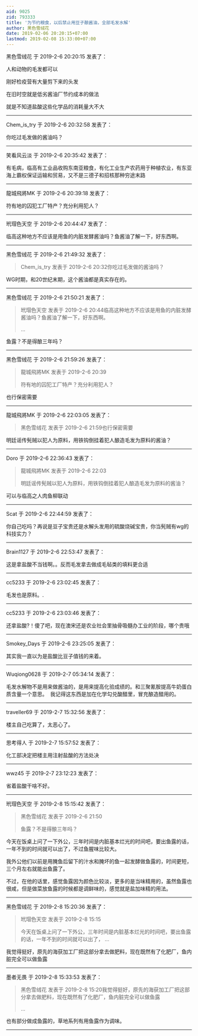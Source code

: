 ```yaml
---
aid: 9025
zid: 793333
title: '为节约粮食，以后禁止用豆子酿酱油，全部毛发水解'
author: 黑色雪绒花
date: 2019-02-06 20:20:15+07:00
lastmod: 2019-02-08 15:33:00+07:00
---
```


黑色雪绒花 于 2019-2-6 20:20:15 发表了：

人和动物的毛发都可以

刚好检疫营有大量剪下来的头发

在旧时空就是低劣酱油厂节约成本的做法

就是不知道盐酸这些化学品的消耗量大不大

---------

Chem_is_try 于 2019-2-6 20:32:58 发表了：

你吃过毛发做的酱油吗？

---------

笑看风云淡 于 2019-2-6 20:35:42 发表了：

有毛病，临高有工业品收购东南亚粮食，有化工业生产农药用于种植农业，有东亚海上霸权保证运输和贸易，又不是三德子和招核那种穷途末路

---------

龍城飛將MK 于 2019-2-6 20:39:18 发表了：

符有地的囚犯工厂特产？充分利用犯人？

---------

玳瑁色天空 于 2019-2-6 20:44:47 发表了：

临高这种地方不应该是用鱼的内脏发酵酱油吗？鱼酱油了解一下，好东西啊。

---------

黑色雪绒花 于 2019-2-6 21:49:32 发表了：

> Chem\_is\_try 发表于 2019-2-6 20:32你吃过毛发做的酱油吗？



WG时期，和20世纪末期，这个酱油都是真实存在的。

---------

黑色雪绒花 于 2019-2-6 21:50:21 发表了：

> 玳瑁色天空 发表于 2019-2-6 20:44临高这种地方不应该是用鱼的内脏发酵酱油吗？鱼酱油了解一下，好东西啊。
> 
> ...



鱼露？不是得酿三年吗？

---------

黑色雪绒花 于 2019-2-6 21:59:26 发表了：

> 龍城飛將MK 发表于 2019-2-6 20:39
> 
> 符有地的囚犯工厂特产？充分利用犯人？



也行保密需要

---------

龍城飛將MK 于 2019-2-6 22:03:05 发表了：

> 黑色雪绒花 发表于 2019-2-6 21:59也行保密需要



明廷谣传髡贼以犯人为原料，用铁钩倒挂着犯人酿造毛发为原料的酱油？

---------

Doro 于 2019-2-6 22:36:43 发表了：

> 龍城飛將MK 发表于 2019-2-6 22:03
> 
> 明廷谣传髡贼以犯人为原料，用铁钩倒挂着犯人酿造毛发为原料的酱油？



可以与临高之人肉鱼柳联动

---------

Scat 于 2019-2-6 22:44:59 发表了：

你自己吃吗？再说是豆子宝贵还是水解头发用的硫酸烧碱宝贵，你当髡贼有wg的科技实力？

---------

Brain1127 于 2019-2-6 22:53:47 发表了：

这是拿盐酸不当钱啊。。反而毛发拿去做成毛毡类的填料更合适

---------

cc5233 于 2019-2-6 23:02:45 发表了：

毛发也是原料。.

---------

cc5233 于 2019-2-6 23:03:46 发表了：

还拿盐酸?！傻了吧，现在澳宋还是农业社会里抽骨吸髓办工业的阶段，哪个贵哦

---------

Smokey_Days 于 2019-2-6 23:25:05 发表了：

其实我一直以为是盐酸比豆子值钱的来着。

---------

Wuqiong0628 于 2019-2-7 05:34:14 发表了：

毛发水解物不是用来做酱油的，是用来提高化验成绩的。和三聚氰胺提高牛奶蛋白质含量一个意思。  我记得这东西是加在化学勾兑酸醋里，冒充酿造醋用的。

---------

traveller69 于 2019-2-7 15:32:56 发表了：

楼主自己吃算了，太恶心了。

---------

思考得人 于 2019-2-7 15:57:52 发表了：

化工部决定把楼主用注射盐酸的方法处决

---------

wwz45 于 2019-2-7 23:12:23 发表了：

省着盐酸干啥不好。

---------

玳瑁色天空 于 2019-2-8 15:15:42 发表了：

> 黑色雪绒花 发表于 2019-2-6 21:50
> 
> 鱼露？不是得酿三年吗？



今天在饭桌上问了一下外公，三年时间是内脏基本烂光的时间吧，要出鱼露的话，一年不到的时间就可以出了，不过鱼腥味比较大。

我外公他们以前是用腌鱼后留下的汁水和腌坏的鱼一起发酵做鱼露的，时间更短，三个月左右就能出鱼露了。

不过，在他的话里，感觉鱼露因为颜色比较淡，更多的是当味精用的，虽然鱼露也很咸，但是做菜放鱼露的时候都是调鲜味的，感觉就是盐加味精的用法。

---------

黑色雪绒花 于 2019-2-8 15:20:36 发表了：

> 玳瑁色天空 发表于 2019-2-8 15:15
> 
> 今天在饭桌上问了一下外公，三年时间是内脏基本烂光的时间吧，要出鱼露的话，一年不到的时间就可以出了， ...



我觉得挺好，原先的海获加工厂把这部分拿去做肥料，现在既然有了化肥厂，鱼内脏完全可以做鱼露

---------

墨者无畏 于 2019-2-8 15:33:53 发表了：

> 黑色雪绒花 发表于 2019-2-8 15:20我觉得挺好，原先的海获加工厂把这部分拿去做肥料，现在既然有了化肥厂，鱼内脏完全可以做鱼露
> 
> ...



也有部分做成鱼露的，草地系列有用鱼露作为调味。

---------

